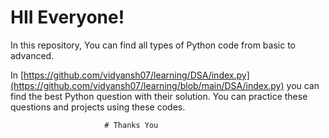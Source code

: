 # HII Everyone!

In this repository, You can find all types of Python code from basic to advanced.


  In <a>[https://github.com/vidyansh07/learning/DSA/index.py](https://github.com/vidyansh07/learning/blob/main/DSA/index.py)</a> you can find the best Python question with their solution.
You can practice these questions and projects using these codes.

                         # Thanks You
